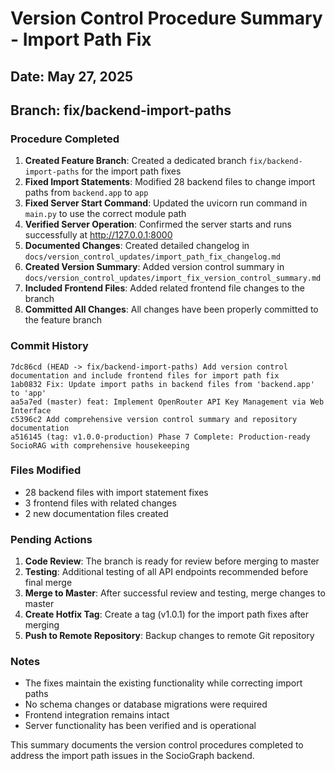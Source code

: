 # Version Control Procedure Summary - Import Path Fix

## Date: May 27, 2025
## Branch: fix/backend-import-paths

### Procedure Completed
1. **Created Feature Branch**: Created a dedicated branch `fix/backend-import-paths` for the import path fixes
2. **Fixed Import Statements**: Modified 28 backend files to change import paths from `backend.app` to `app`
3. **Fixed Server Start Command**: Updated the uvicorn run command in `main.py` to use the correct module path
4. **Verified Server Operation**: Confirmed the server starts and runs successfully at http://127.0.0.1:8000
5. **Documented Changes**: Created detailed changelog in `docs/version_control_updates/import_path_fix_changelog.md`
6. **Created Version Summary**: Added version control summary in `docs/version_control_updates/import_fix_version_control_summary.md`
7. **Included Frontend Files**: Added related frontend file changes to the branch
8. **Committed All Changes**: All changes have been properly committed to the feature branch

### Commit History
```
7dc86cd (HEAD -> fix/backend-import-paths) Add version control documentation and include frontend files for import path fix
1ab0832 Fix: Update import paths in backend files from 'backend.app' to 'app'
aa5a7ed (master) feat: Implement OpenRouter API Key Management via Web Interface
c5396c2 Add comprehensive version control summary and repository documentation
a516145 (tag: v1.0.0-production) Phase 7 Complete: Production-ready SocioRAG with comprehensive housekeeping
```

### Files Modified
- 28 backend files with import statement fixes
- 3 frontend files with related changes
- 2 new documentation files created

### Pending Actions
1. **Code Review**: The branch is ready for review before merging to master
2. **Testing**: Additional testing of all API endpoints recommended before final merge
3. **Merge to Master**: After successful review and testing, merge changes to master
4. **Create Hotfix Tag**: Create a tag (v1.0.1) for the import path fixes after merging
5. **Push to Remote Repository**: Backup changes to remote Git repository

### Notes
- The fixes maintain the existing functionality while correcting import paths
- No schema changes or database migrations were required
- Frontend integration remains intact
- Server functionality has been verified and is operational

This summary documents the version control procedures completed to address the import path issues in the SocioGraph backend.
